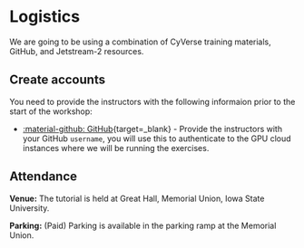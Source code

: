 # Logistics

We are going to be using a combination of CyVerse training materials, GitHub, and Jetstream-2 resources.

## Create accounts

You need to provide the instructors with the following informaion prior to the start of the workshop:

* [:material-github: GitHub](https://github.com){target=_blank} - Provide the instructors with your GitHub `username`, you will use this to authenticate to the GPU cloud instances where we will be running the exercises.

<!-- * [![][ball]{width=25}](https://cyverse.org/ecp){target=_blank} [CyVerse Account Name](https://user.cyverse.org){target=_blank} 

    - Please register for the workshop here if you do not yet have an account with CyVerse: https://user.cyverse.org/workshops/92  -->

<!-- * *optional* [:material-duck: CyberDuck](https://cyberduck.io){target=_blank} file transfer

    - [Install CyVerse User Profile](https://learning.cyverse.org/ds/cyberduck/){target=_blank} -->

<!-- [ball]: ../assets/de/logos/cyverse_ball_2022.png -->

## Attendance

**Venue:**  The tutorial is held at Great Hall, Memorial Union, Iowa State University.

**Parking:** (Paid) Parking is available in the parking ramp at the Memorial Union.
